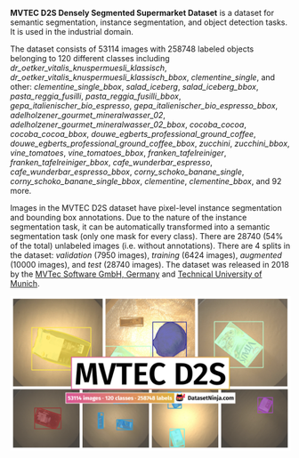 **MVTEC D2S Densely Segmented Supermarket Dataset** is a dataset for semantic segmentation, instance segmentation, and object detection tasks. It is used in the industrial domain. 

The dataset consists of 53114 images with 258748 labeled objects belonging to 120 different classes including *dr_oetker_vitalis_knuspermuesli_klassisch*, *dr_oetker_vitalis_knuspermuesli_klassisch_bbox*, *clementine_single*, and other: *clementine_single_bbox*, *salad_iceberg*, *salad_iceberg_bbox*, *pasta_reggia_fusilli*, *pasta_reggia_fusilli_bbox*, *gepa_italienischer_bio_espresso*, *gepa_italienischer_bio_espresso_bbox*, *adelholzener_gourmet_mineralwasser_02*, *adelholzener_gourmet_mineralwasser_02_bbox*, *cocoba_cocoa*, *cocoba_cocoa_bbox*, *douwe_egberts_professional_ground_coffee*, *douwe_egberts_professional_ground_coffee_bbox*, *zucchini*, *zucchini_bbox*, *vine_tomatoes*, *vine_tomatoes_bbox*, *franken_tafelreiniger*, *franken_tafelreiniger_bbox*, *cafe_wunderbar_espresso*, *cafe_wunderbar_espresso_bbox*, *corny_schoko_banane_single*, *corny_schoko_banane_single_bbox*, *clementine*, *clementine_bbox*, and 92 more.

Images in the MVTEC D2S dataset have pixel-level instance segmentation and bounding box annotations. Due to the nature of the instance segmentation task, it can be automatically transformed into a semantic segmentation task (only one mask for every class). There are 28740 (54% of the total) unlabeled images (i.e. without annotations). There are 4 splits in the dataset: *validation* (7950 images), *training* (6424 images), *augmented* (10000 images), and *test* (28740 images). The dataset was released in 2018 by the [MVTec Software GmbH, Germany](https://www.mvtec.com/company/research) and [Technical University of Munich](https://www.tum.de/en/).

<img src="https://github.com/dataset-ninja/mvtec-d2s/raw/main/visualizations/poster.png">
